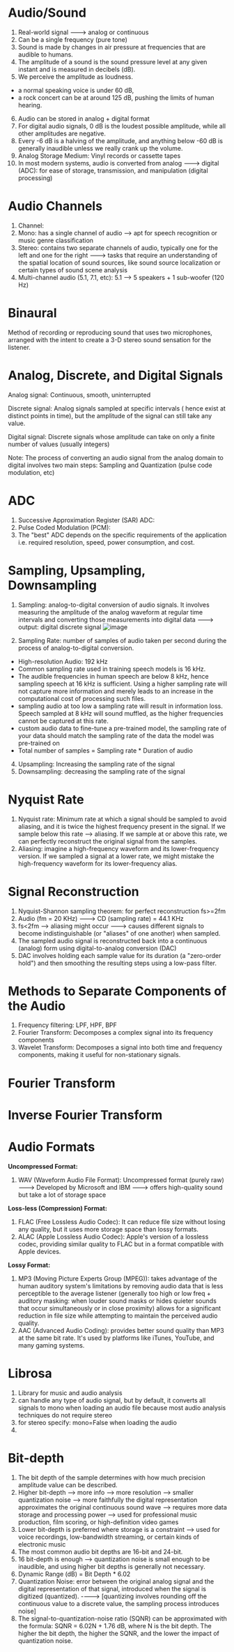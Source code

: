 # Audio/Sound
1. Real-world signal ---> analog or continuous
2. Can be a single frequency (pure tone)
3. Sound is made by changes in air pressure at frequencies that are audible to humans.
4. The amplitude of a sound is the sound pressure level at any given instant and is measured in decibels (dB).
5. We perceive the amplitude as loudness.
- a normal speaking voice is under 60 dB,
- a rock concert can be at around 125 dB, pushing the limits of human hearing.
6. Audio can be stored in analog + digital format
7. For digital audio signals, 0 dB is the loudest possible amplitude, while all other amplitudes are negative.
8. Every -6 dB is a halving of the amplitude, and anything below -60 dB is generally inaudible unless we really crank up the volume.  
9. Analog Storage Medium: Vinyl records or cassette tapes
10. In most modern systems, audio is converted from analog ---> digital (ADC): for ease of storage, transmission, and manipulation (digital processing)

# Audio Channels

1. Channel:
2. Mono: has a single channel of audio --> apt for speech recognition or music genre classification
3. Stereo: contains two separate channels of audio, typically one for the left and one for the right ---> tasks that require an understanding of the spatial location of sound sources, like sound source localization or certain types of sound scene analysis
4. Multi-channel audio (5.1, 7.1, etc): 5.1 --> 5 speakers + 1 sub-woofer (120 Hz) 

# Binaural

Method of recording or reproducing sound that uses two microphones, arranged with the intent to create a 3-D stereo sound sensation for the listener.

# Analog, Discrete, and Digital Signals
Analog signal: Continuous, smooth, uninterrupted

Discrete signal: Analog signals sampled at specific intervals ( hence exist at distinct points in time), but the amplitude of the signal can still take any value.

Digital signal: Discrete signals whose amplitude can take on only a finite number of values (usually integers)

Note: The process of converting an audio signal from the analog domain to digital involves two main steps: Sampling and Quantization (pulse code modulation, etc)

# ADC

1. Successive Approximation Register (SAR) ADC:
2. Pulse Coded Modulation (PCM):
3. The "best" ADC depends on the specific requirements of the application i.e. required resolution, speed, power consumption, and cost.


# Sampling, Upsampling, Downsampling

1. Sampling: analog-to-digital conversion of audio signals. It involves measuring the amplitude of the analog waveform at regular time intervals and converting those measurements into digital data ---> output: digital discrete signal
![image](https://github.com/DrishtiShrrrma/huggingface-audio-course/assets/129742046/fc73bde3-7611-4594-96aa-e92bf5fa73ac)



3. Sampling Rate: number of samples of audio taken per second during the process of analog-to-digital conversion.
  - High-resolution Audio: 192 kHz
  - Common sampling rate used in training speech models is 16 kHz.
  - The audible frequencies in human speech are below 8 kHz, hence sampling speech at 16 kHz is sufficient. Using a higher sampling rate will not capture more information and merely leads to an increase in the computational cost of processing such files.
  - sampling audio at too low a sampling rate will result in information loss. Speech sampled at 8 kHz will sound muffled, as the higher frequencies cannot be captured at this rate.
  - custom audio data to fine-tune a pre-trained model, the sampling rate of your data should match the sampling rate of the data the model was pre-trained on
  - Total number of samples = Sampling rate * Duration of audio
4. Upsampling: Increasing the sampling rate of the signal
5. Downsampling: decreasing the sampling rate of the signal

# Nyquist Rate

1. Nyquist rate: Minimum rate at which a signal should be sampled to avoid aliasing, and it is twice the highest frequency present in the signal. If we sample below this rate --> aliasing. If we sample at or above this rate, we can perfectly reconstruct the original signal from the samples.
2. Aliasing: imagine a high-frequency waveform and its lower-frequency version. If we sampled a signal  at a lower rate, we might mistake the high-frequency waveform for its lower-frequency alias.

# Signal Reconstruction

1. Nyquist-Shannon sampling theorem: for perfect reconstruction fs>=2fm
2. Audio (fm = 20 KHz) ---> CD (sampling rate) = 44.1 KHz
3. fs<2fm --> aliasing might occur ---> causes different signals to become indistinguishable (or "aliases" of one another) when sampled.
4. The sampled audio signal is reconstructed back into a continuous (analog) form using digital-to-analog conversion (DAC)
5. DAC involves holding each sample value for its duration (a "zero-order hold") and then smoothing the resulting steps using a low-pass filter.

# Methods to Separate Components of the Audio

1. Frequency filtering: LPF, HPF, BPF
2. Fourier Transform: Decomposes a complex signal into its frequency components
3. Wavelet Transform: Decomposes a signal into both time and frequency components, making it useful for non-stationary signals.


# Fourier Transform



# Inverse Fourier Transform


# Audio Formats

**Uncompressed Format:**

1. WAV (Waveform Audio File Format): Uncompressed format (purely raw) ---> Developed by Microsoft and IBM ---> offers high-quality sound but take a lot of storage space

**Loss-less (Compression) Format:**

1. FLAC (Free Lossless Audio Codec): It can reduce file size without losing any quality, but it uses more storage space than lossy formats. 
2. ALAC (Apple Lossless Audio Codec): Apple's version of a lossless codec, providing similar quality to FLAC but in a format compatible with Apple devices.

**Lossy Format:**

1. MP3 (Moving Picture Experts Group (MPEG)): takes advantage of the human auditory system's limitations by removing audio data that is less perceptible to the average listener (generally too high or low freq + auditory masking: when louder sound masks or hides quieter sounds that occur simultaneously or in close proximity) allows for a significant reduction in file size while attempting to maintain the perceived audio quality.
2. AAC (Advanced Audio Coding): provides better sound quality than MP3 at the same bit rate. It's used by platforms like iTunes, YouTube, and many gaming systems.

# Librosa

1. Library for music and audio analysis
2. can handle any type of audio signal, but by default, it converts all signals to mono when loading an audio file because most audio analysis techniques do not require stereo
3. for stereo specify: mono=False when loading the audio
4. 

# Bit-depth

1. The bit depth of the sample determines with how much precision amplitude value can be described.
2. Higher bit-depth --> more info --> more resolution --> smaller quantization noise --> more faithfully the digital representation approximates the original continuous sound wave --> requires more data storage and processing power --> used for professional music production, film scoring, or high-definition video games
3. Lower bit-depth is preferred where storage is a constraint --> used for voice recordings, low-bandwidth streaming, or certain kinds of electronic music
4. The most common audio bit depths are 16-bit and 24-bit.
5. 16 bit-depth is enough --> quantization noise is small enough to be inaudible, and using higher bit depths is generally not necessary.
6. Dynamic Range (dB) = Bit Depth * 6.02
7. Quantization Noise: error between the original analog signal and the digital representation of that signal, introduced when the signal is digitized (quantized). ----> [quantizing involves rounding off the continuous value to a discrete value, the sampling process introduces noise]
8. The signal-to-quantization-noise ratio (SQNR) can be approximated with the formula: SQNR = 6.02N + 1.76 dB, where N is the bit depth. The higher the bit depth, the higher the SQNR, and the lower the impact of quantization noise.
